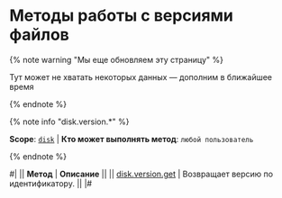 # Методы работы с версиями файлов

{% note warning "Мы еще обновляем эту страницу" %}

Тут может не хватать некоторых данных — дополним в ближайшее время

{% endnote %}

{% note info "disk.version.*" %}

**Scope**: [`disk`](../../scopes/permissions.md) | **Кто может выполнять метод**: `любой пользователь`

{% endnote %}

#|
|| **Метод** | **Описание** ||
|| [disk.version.get](./disk-version-get.md) | Возвращает версию по идентификатору. ||
|#